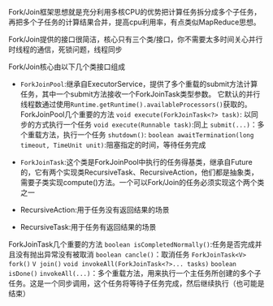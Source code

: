 
Fork/Join框架思想就是充分利用多核CPU的优势把计算任务拆分成多个子任务，再把多个子任务的计算结果合并，提高cpu利用率，有点类似MapReduce思想。



Fork/Join提供的接口很简洁，核心只有三个类/接口，你不需要太多时间关心并行时线程的通信，死锁问题，线程同步

Fork/Join核心由以下几个类接口组成
* `ForkJoinPool`:继承自ExecutorService，提供了多个重载的submit方法计算任务，其中一个submit方法接收一个ForkJoinTask类型参数。
它默认的并行线程数通过使用`Runtime.getRuntime().availableProcessors()`获取的。<br />
ForkJoinPool几个重要的方法
`void execute(ForkJoinTask<?> task)`: 以同步的方式执行一个任务
`void execute(Runnable task)`:同上
`submit(...)`：多个重载方法，执行一个任务
`shutdown()`:
`boolean awaitTermination(long timeout, TimeUnit unit)`:阻塞指定的时间，等待任务完成

* `ForkJoinTask`:这个类是ForkJoinPool中执行的任务得基类，继承自Future的，它有两个实现类RecursiveTask、RecursiveAction，他们都是抽象类，需要子类实现compute()方法。一个可以Fork/Join的任务必须实现这个两个类之一

* RecursiveAction:用于任务没有返回结果的场景
* RecursiveTask:用于任务有返回结果的场景

ForkJoinTask几个重要的方法
`boolean isCompletedNormally()`:任务是否完成并且没有抛出异常没有被取消
`boolean cancle()`：取消任务
`ForkJoinTask<V> fork()`
`V join()`
`void invokeAll(ForkJoinTask<?>... tasks)`
`boolean isDone()`
`invokeAll(...)`：多个重载方法，用来执行一个主任务所创建的多个子任务。这是一个同步调用，这个任务将等待子任务完成，然后继续执行（也可能是结束）


